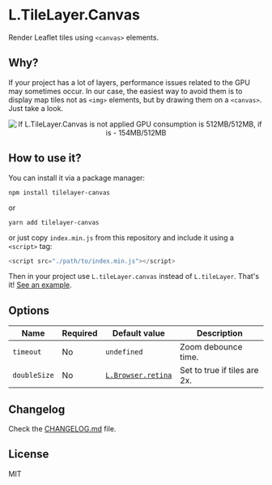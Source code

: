 # L.TileLayer.Canvas
Render Leaflet tiles using `<canvas>` elements.

## Why?
If your project has a lot of layers, performance issues related to the GPU may sometimes occur. In our case, the easiest way to avoid them is to display map tiles not as `<img>` elements, but by drawing them on a `<canvas>`. Just take a look.
<p align="center">
  <img src="preview.png" alt="If L.TileLayer.Canvas is not applied GPU consumption is 512MB/512MB, if is - 154MB/512MB">
</p>

## How to use it?
You can install it via a package manager:
```
npm install tilelayer-canvas
```
or
```
yarn add tilelayer-canvas
```
or just copy `index.min.js` from this repository and include it using a `<script>` tag:
```js
<script src="./path/to/index.min.js"></script>
```

Then in your project use `L.tileLayer.canvas` instead of `L.tileLayer`. That's it! [See an example](./example/index.html).

## Options
| Name         | Required | Default value                                                             | Description                  |
|--------------|----------|---------------------------------------------------------------------------|------------------------------|
| `timeout`    | No       | `undefined`                                                               | Zoom debounce time.          |
| `doubleSize` | No       | [`L.Browser.retina`](https://leafletjs.com/reference.html#browser-retina) | Set to true if tiles are 2x. |

## Changelog
Check the [CHANGELOG.md](CHANGELOG.md) file.

## License
MIT
